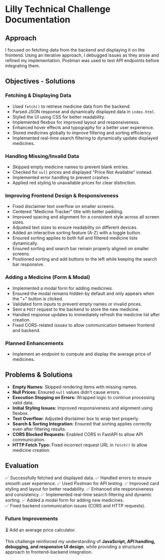 # Lilly Technical Challenge Documentation

## Approach

I focused on fetching data from the backend and displaying it on the frontend. Using an iterative approach, I debugged issues as they arose and refined my implementation. Postman was used to test API endpoints before integrating them.

## Objectives - Solutions

### **Fetching & Displaying Data**

- Used `fetch()` to retrieve medicine data from the backend.
- Parsed JSON response and dynamically displayed data in `index.html`.
- Styled the UI using CSS for better readability.
- Implemented flexbox for improved layout and responsiveness.
- Enhanced hover effects and typography for a better user experience.
- Stored medicines globally to improve filtering and sorting efficiency.
- Implemented real-time search filtering to dynamically update displayed medicines.

### **Handling Missing/Invalid Data**

- Skipped empty medicine names to prevent blank entries.
- Checked for `null` prices and displayed "Price Not Available" instead.
- Implemented error handling to prevent crashes.
- Applied red styling to unavailable prices for clear distinction.

### **Improving Frontend Design & Responsiveness**

- Fixed disclaimer text overflow on smaller screens.
- Centered "Medicine Tracker" title with better padding.
- Improved spacing and alignment for a consistent style across all screen sizes.
- Adjusted text sizes to ensure readability on different devices.
- Added an interactive sorting feature (A-Z) with a toggle button.
- Ensured sorting applies to both full and filtered medicine lists dynamically.
- Ensured sorting and search bar remain properly aligned on smaller screens.
- Positioned sorting and add buttons to the left while keeping the search bar responsive.

### **Adding a Medicine (Form & Modal)**
- Implemented a modal form for adding medicines.
- Ensured the modal remains hidden by default and only appears when the "+" button is clicked.
- Validated form inputs to prevent empty names or invalid prices.
- Sent a `POST` request to the backend to store the new medicine.
- Handled response updates to immediately refresh the medicine list after creation.
- Fixed CORS-related issues to allow communication between frontend and backend.

### **Planned Enhancements**

- Implement an endpoint to compute and display the average price of medicines.

## Problems & Solutions

- **Empty Names:** Skipped rendering items with missing names.
- **Null Prices:** Ensured `null` values didn’t cause errors.
- **Execution Stopping on Errors:** Wrapped logic to continue processing valid data.
- **Initial Styling Issues:** Improved responsiveness and alignment using flexbox.
- **Text Overflow:** Adjusted disclaimer box to wrap text properly.
- **Search & Sorting Integration:** Ensured that sorting applies correctly even after filtering results.
- **CORS Blocked Requests:** Enabled CORS in FastAPI to allow API communication.
- **HTTP Fetch Typo:** Fixed incorrect request URL in `fetch()` to allow medicine creation.

## Evaluation

✅ Successfully fetched and displayed data.
✅ Handled errors to ensure smooth user experience.
✅ Used Postman for API testing.
✅ Improved card styling and layout for better readability.
✅ Enhanced site responsiveness and consistency.
✅ Implemented real-time search filtering and dynamic sorting.
✅ Added a modal form for adding new medicines.  
✅ Fixed backend communication issues (CORS and HTTP requests). 

### **Future Improvements**

⏳ Add an average price calculator.

This challenge reinforced my understanding of **JavaScript, API handling, debugging, and responsive UI design**, while providing a structured approach to frontend-backend integration.
